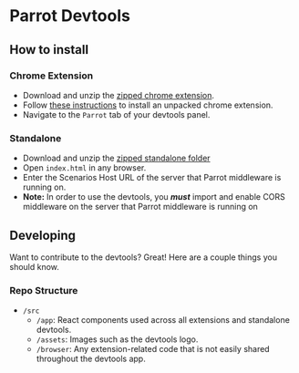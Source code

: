 # Parrot Devtools

## How to install

### Chrome Extension
* Download and unzip the [zipped chrome extension](https://stash.aexp.com/stash/projects/ONE/repos/parrot/browse/devtools/parrot-devtools-chrome-extension.zip).
* Follow [these instructions](https://developer.chrome.com/extensions/getstarted#unpacked) to install an unpacked chrome extension.
* Navigate to the `Parrot` tab of your devtools panel.

### Standalone

* Download and unzip the [zipped standalone folder](https://stash.aexp.com/stash/projects/ONE/repos/parrot/browse/devtools/parrot-devtools.zip)
* Open `index.html` in any browser.
* Enter the Scenarios Host URL of the server that Parrot middleware is running on.
* **Note:** In order to use the devtools, you ***must*** import and enable CORS middleware on the server that Parrot middleware is running on

## Developing
Want to contribute to the devtools?  Great!  Here are a couple things you should know.

### Repo Structure

* `/src`
  * `/app`: React components used across all extensions and standalone devtools.
  * `/assets`: Images such as the devtools logo.
  * `/browser`: Any extension-related code that is not easily shared throughout the devtools app.

